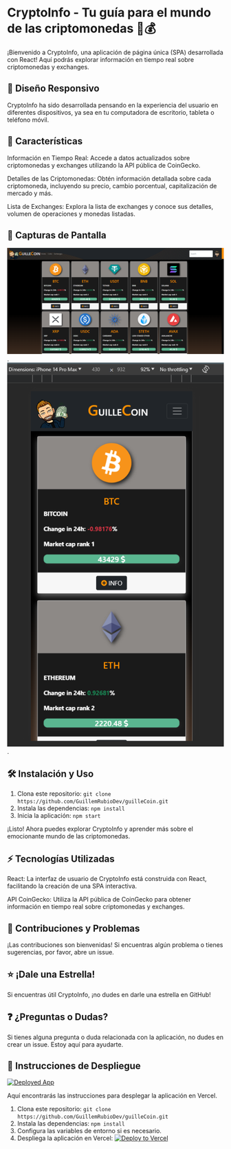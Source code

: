 # CryptoInfo - Tu guía para el mundo de las criptomonedas 🚀💰

¡Bienvenido a CryptoInfo, una aplicación de página única (SPA) desarrollada con React! Aquí podrás explorar información en tiempo real sobre criptomonedas y exchanges.

## 📱 Diseño Responsivo

CryptoInfo ha sido desarrollada pensando en la experiencia del usuario en diferentes dispositivos, ya sea en tu computadora de escritorio, tableta o teléfono móvil.

## 🚀 Características

Información en Tiempo Real: Accede a datos actualizados sobre criptomonedas y exchanges utilizando la API pública de CoinGecko.

Detalles de las Criptomonedas: Obtén información detallada sobre cada criptomoneda, incluyendo su precio, cambio porcentual, capitalización de mercado y más.

Lista de Exchanges: Explora la lista de exchanges y conoce sus detalles, volumen de operaciones y monedas listadas.

## 📸 Capturas de Pantalla

![Captura de Pantalla 1](/src/assets/captura1.png).
![Captura de Pantalla 2](/src/assets/captura2.png).

## 🛠️ Instalación y Uso

1. Clona este repositorio: `git clone https://github.com/GuillemRubioDev/guilleCoin.git`
2. Instala las dependencias: `npm install`
3. Inicia la aplicación: `npm start`

¡Listo! Ahora puedes explorar CryptoInfo y aprender más sobre el emocionante mundo de las criptomonedas.

## ⚡️ Tecnologías Utilizadas

React: La interfaz de usuario de CryptoInfo está construida con React, facilitando la creación de una SPA interactiva.

API CoinGecko: Utiliza la API pública de CoinGecko para obtener información en tiempo real sobre criptomonedas y exchanges.

## 🤝 Contribuciones y Problemas

¡Las contribuciones son bienvenidas! Si encuentras algún problema o tienes sugerencias, por favor, abre un issue.

## ⭐ ¡Dale una Estrella!

Si encuentras útil CryptoInfo, ¡no dudes en darle una estrella en GitHub!

## ❓ ¿Preguntas o Dudas?

Si tienes alguna pregunta o duda relacionada con la aplicación, no dudes en crear un issue. Estoy aquí para ayudarte.

## 🚀 Instrucciones de Despliegue

[![Deployed App](https://vercel.com/button)](https://guille-coin.vercel.app/)

Aquí encontrarás las instrucciones para desplegar la aplicación en Vercel.

1. Clona este repositorio: `git clone https://github.com/GuillemRubioDev/guilleCoin.git`
2. Instala las dependencias: `npm install`
3. Configura las variables de entorno si es necesario.
4. Despliega la aplicación en Vercel: [![Deploy to Vercel](https://vercel.com/button)](https://vercel.com/import/project?template=https://github.com/GuillemRubioDev/guilleCoin)
